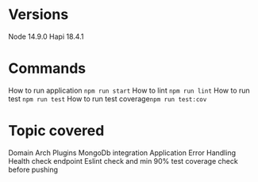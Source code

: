 
# Versions
Node 14.9.0
Hapi 18.4.1

# Commands
How to run application  `npm run start`
How to lint             `npm run lint`
How to run test         `npm run test`
How to run test coverage`npm run test:cov`

# Topic covered
Domain Arch
Plugins
MongoDb integration
Application Error Handling
Health check endpoint
Eslint check and min 90% test coverage check before pushing